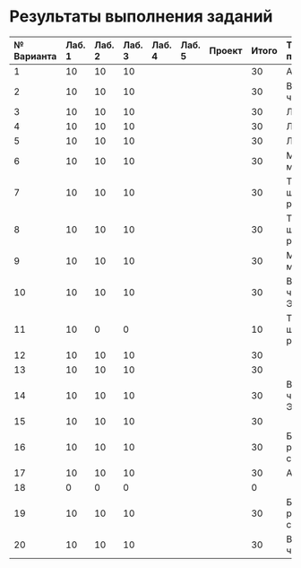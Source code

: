 # Результаты выполнения заданий

| № Варианта  | Лаб. 1 | Лаб. 2 | Лаб. 3 | Лаб. 4 | Лаб. 5 | Проект | Итого | Тема проекта |
|:------------|:-------|:-------|:-------|:-------|:-------|:-------|:------|:-------------|
| 1           | 10     | 10     | 10     |        |        |        | 30    | Анализ ДНК   |
| 2           | 10     | 10     | 10     |        |        |        | 30    | Вычисление числа $\pi$ |
| 3           | 10     | 10     | 10     |        |        |        | 30    | Лабиринт |
| 4           | 10     | 10     | 10     |        |        |        | 30    | Лабиринт |
| 5           | 10     | 10     | 10     |        |        |        | 30    | Лабиринт |
| 6           | 10     | 10     | 10     |        |        |        | 30    | Московское метро |
| 7           | 10     | 10     | 10     |        |        |        | 30    | Теория шести рукопожатий |
| 8           | 10     | 10     | 10     |        |        |        | 30    | Теория шести рукопожатий |
| 9           | 10     | 10     | 10     |        |        |        | 30    | Московское метро |
| 10          | 10     | 10     | 10     |        |        |        | 30    | Вычисление числа Эйлера |
| 11          | 10     |  0     |  0     |        |        |        | 10    | Теория шести рукопожатий |
| 12          | 10     | 10     | 10     |        |        |        | 30    ||
| 13          | 10     | 10     | 10     |        |        |        | 30    ||
| 14          | 10     | 10     | 10     |        |        |        | 30    | Вычисление числа Эйлера |
| 15          | 10     | 10     | 10     |        |        |        | 30    ||
| 16          | 10     | 10     | 10     |        |        |        | 30    | Баланс расстановки скобок |
| 17          | 10     | 10     | 10     |        |        |        | 30    | Анализ ДНК    |
| 18          |  0     |  0     |  0     |        |        |        |  0    ||
| 19          | 10     | 10     | 10     |        |        |        | 30    | Баланс расстановки скобок |
| 20          | 10     | 10     | 10     |        |        |        | 30    | Вычисление числа $\pi$ |
